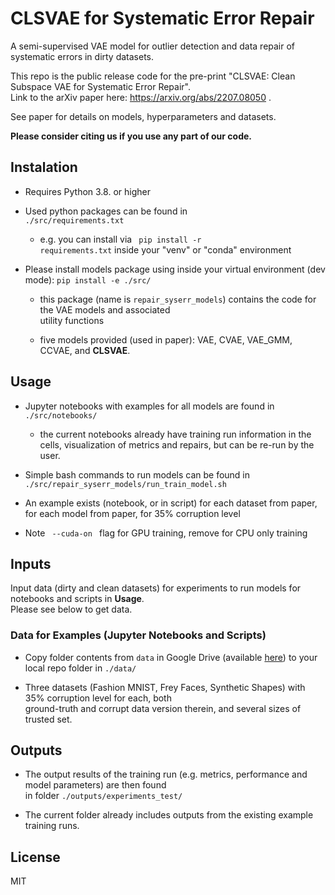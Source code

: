 # CLSVAE for Systematic Error Repair

A semi-supervised VAE model for outlier detection and data repair of systematic errors in dirty datasets.

This repo is the public release code for the pre-print "CLSVAE: Clean Subspace VAE for Systematic Error Repair".\
Link to the arXiv paper here: https://arxiv.org/abs/2207.08050 . 

See paper for details on models, hyperparameters and datasets.

**Please consider citing us if you use any part of our code.**

## Instalation
- Requires Python 3.8. or higher

- Used python packages can be found in <code> ./src/requirements.txt </code>
    - e.g. you can install via  <code> pip install -r  requirements.txt</code> inside your "venv" or "conda" environment

- Please install models package using inside your virtual environment (dev mode): <code>pip install -e ./src/</code>
    - this package (name is <code>repair_syserr_models</code>) contains the code for the VAE models and associated \
      utility functions
     
    - five models provided (used in paper): VAE, CVAE, VAE_GMM, CCVAE, and **CLSVAE**.

## Usage
- Jupyter notebooks with examples for all models are found in <code> ./src/notebooks/ </code>
    - the current notebooks already have training run information in the cells, visualization of metrics and repairs, but can be re-run by the user. 

- Simple bash commands to run models can be found in <code> ./src/repair_syserr_models/run_train_model.sh </code>

- An example exists (notebook, or in script) for each dataset from paper, for each model from paper,
  for 35% corruption level

- Note <code> --cuda-on </code> flag for GPU training, remove for CPU only training

## Inputs
Input data (dirty and clean datasets) for experiments to run models for notebooks and scripts in **Usage**.\
Please see below to get data.

### Data for Examples (Jupyter Notebooks and Scripts)
- Copy folder contents from <code>data</code> in Google Drive
  (available [here](https://drive.google.com/drive/folders/1YseCgYtloWd1DVpAbet-YfR0cb8x0vh1?usp=sharing))
  to your local repo folder in <code>./data/</code>

- Three datasets (Fashion MNIST, Frey Faces, Synthetic Shapes) with 35% corruption level for each, both \
  ground-truth and corrupt data version therein, and several sizes of trusted set.

## Outputs
- The output results of the training run (e.g. metrics, performance and model parameters) are then found \
  in folder <code>./outputs/experiments_test/</code>

- The current folder already includes outputs from the existing example training runs.

## License

 MIT

